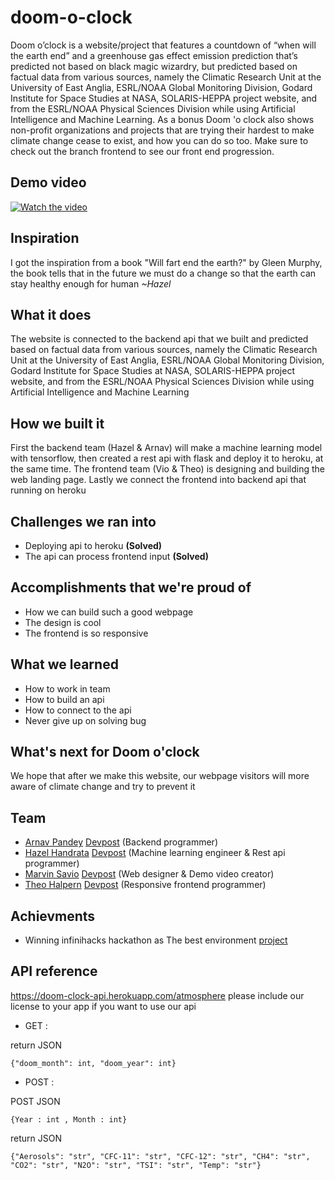 # doom-o-clock
Doom o’clock is a website/project that features a countdown of “when will the earth end” and a greenhouse gas effect emission prediction that’s predicted not based on black magic wizardry, but predicted based on factual data from various sources, namely the Climatic Research Unit at the University of East Anglia, ESRL/NOAA Global Monitoring Division, Godard Institute for Space Studies at NASA, SOLARIS-HEPPA project website, and from the ESRL/NOAA Physical Sciences Division while using Artificial Intelligence and Machine Learning. As a bonus Doom 'o clock also shows non-profit organizations and projects that are trying their hardest to make climate change cease to exist, and how you can do so too. 
Make sure to check out the branch frontend to see our front end progression.

## Demo video
[![Watch the video](https://img.youtube.com/vi/grlAmeC-Rro/hqdefault.jpg)](https://www.youtube.com/watch?v=grlAmeC-Rro)

## Inspiration
I got the inspiration from a book "Will fart end the earth?" by Gleen Murphy, the book tells that in the future we must do a change so that the earth can stay healthy enough for human _~Hazel_

## What it does
The website is connected to the backend api that we built and predicted based on factual data from various sources, namely the Climatic Research Unit at the University of East Anglia, ESRL/NOAA Global Monitoring Division, Godard Institute for Space Studies at NASA, SOLARIS-HEPPA project website, and from the ESRL/NOAA Physical Sciences Division while using Artificial Intelligence and Machine Learning

## How we built it
First the backend team (Hazel & Arnav) will make a machine learning model with tensorflow, then created a rest api with flask and deploy it to heroku, at the same time. The frontend team (Vio & Theo) is designing and building the web landing page. Lastly we connect the frontend into backend api that running on heroku

## Challenges we ran into
- Deploying api to heroku **(Solved)**
- The api can process frontend input **(Solved)**

## Accomplishments that we're proud of
- How we can build such a good webpage
- The design is cool
- The frontend is so responsive

## What we learned
- How to work in team
- How to build an api
- How to connect to the api
- Never give up on solving bug

## What's next for Doom o'clock
We hope that after we make this website, our webpage visitors will more aware of climate change and try to prevent it

## Team
- [Arnav Pandey](https://github.com/splitxorpio) [Devpost](https://devpost.com/Split) (Backend programmer)
- [Hazel Handrata](https://github.com/kittyofheaven) [Devpost](https://devpost.com/kittyofheaven) (Machine learning engineer & Rest api programmer) 
- [Marvin Savio](https://github.com/marvinsavio) [Devpost](https://devpost.com/marvinzahir20) (Web designer & Demo video creator) 
- [Theo Halpern](https://github.com/dumax315) [Devpost](https://devpost.com/dumax315) (Responsive frontend programmer) 

## Achievments
- Winning infinihacks hackathon as The best environment [project](https://devpost.com/software/doom-o-clock) 

## API reference
https://doom-clock-api.herokuapp.com/atmosphere
please include our license to your app if you want to use our api

- GET : 
 
return JSON 
```
{"doom_month": int, "doom_year": int}
```
- POST :

POST JSON 
```
{Year : int , Month : int}
```
return JSON
```
{"Aerosols": "str", "CFC-11": "str", "CFC-12": "str", "CH4": "str", "CO2": "str", "N2O": "str", "TSI": "str", "Temp": "str"}
```
